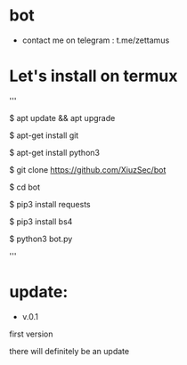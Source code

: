 # bot

- contact me on telegram : t.me/zettamus

# Let's install on termux

'''

$ apt update && apt upgrade

$ apt-get install git

$ apt-get install python3

$ git clone https://github.com/XiuzSec/bot

$ cd bot

$ pip3 install requests

$ pip3 install bs4

$ python3 bot.py

'''

# update:

- v.0.1

first version

there will definitely be an update
